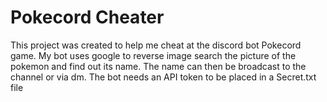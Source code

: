 # Pokecord Cheater
This project was created to help me cheat at the discord bot Pokecord game.
My bot uses google to reverse image search the picture of the pokemon and find out its name.
The name can then be broadcast to the channel or via dm.
The bot needs an API token to be placed in a Secret.txt file
